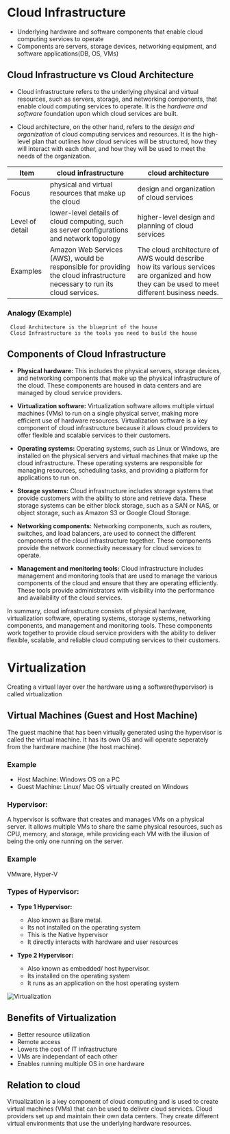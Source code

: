 # Cloud Infrastructure
- Underlying hardware and software components that enable cloud computing services to operate
- Components are servers, storage devices, networking equipment, and software applications(DB, OS, VMs) 

## Cloud Infrastructure vs Cloud Architecture
- Cloud infrastructure refers to the underlying physical and virtual resources, such as servers, storage, and networking components, that enable cloud computing services to operate. It is the *hardware and software* foundation upon which cloud services are built.

- Cloud architecture, on the other hand, refers to the *design and organization* of cloud computing services and resources. It is the high-level plan that outlines how cloud services will be structured, how they will interact with each other, and how they will be used to meet the needs of the organization.

Item |cloud infrastructure |cloud architecture
---| --- |---
Focus | physical and virtual resources that make up the cloud | design and organization of cloud services
Level of detail|lower-level details of cloud computing, such as server configurations and network topology|higher-level design and planning of cloud services
Examples|Amazon Web Services (AWS), would be responsible for providing the cloud infrastructure necessary to run its cloud services.| The cloud architecture of AWS would describe how its various services are organized and how they can be used to meet different business needs.

### Analogy (Example)
     Cloud Architecture is the blueprint of the house
     Cloid Infrastructure is the tools you need to build the house
     
## Components of Cloud Infrastructure
- **Physical hardware:** This includes the physical servers, storage devices, and networking components that make up the physical infrastructure of the cloud. These components are housed in data centers and are managed by cloud service providers.

- **Virtualization software:** Virtualization software allows multiple virtual machines (VMs) to run on a single physical server, making more efficient use of hardware resources. Virtualization software is a key component of cloud infrastructure because it allows cloud providers to offer flexible and scalable services to their customers.

- **Operating systems:** Operating systems, such as Linux or Windows, are installed on the physical servers and virtual machines that make up the cloud infrastructure. These operating systems are responsible for managing resources, scheduling tasks, and providing a platform for applications to run on.

- **Storage systems:** Cloud infrastructure includes storage systems that provide customers with the ability to store and retrieve data. These storage systems can be either block storage, such as a SAN or NAS, or object storage, such as Amazon S3 or Google Cloud Storage.

- **Networking components:** Networking components, such as routers, switches, and load balancers, are used to connect the different components of the cloud infrastructure together. These components provide the network connectivity necessary for cloud services to operate.

- **Management and monitoring tools:** Cloud infrastructure includes management and monitoring tools that are used to manage the various components of the cloud and ensure that they are operating efficiently. These tools provide administrators with visibility into the performance and availability of the cloud services.

In summary, cloud infrastructure consists of physical hardware, virtualization software, operating systems, storage systems, networking components, and management and monitoring tools. These components work together to provide cloud service providers with the ability to deliver flexible, scalable, and reliable cloud computing services to their customers.

# Virtualization
Creating a virtual layer over the hardware using a software(hypervisor) is called virtualization


## Virtual Machines (Guest and Host Machine)
The guest machine that has been virtually generated using the hypervisor is called the virtual machine. It has its own OS and will operate seperately from the hardware machine (the host machine). 

### Example 
- Host Machine: Windows OS on a PC
- Guest Machine: Linux/ Mac OS virtually created on Windows

 ### Hypervisor: 
A hypervisor is software that creates and manages VMs on a physical server. It allows multiple VMs to share the same physical resources, such as CPU, memory, and storage, while providing each VM with the illusion of being the only one running on the server.

### Example
VMware, Hyper-V

### Types of Hypervisor:
- **Type 1 Hypervisor:** 
   - Also known as Bare metal.
   - Its not installed on the operating system
   - This is the Native hypervisor
   - It directly interacts with hardware and user resources

- **Type 2 Hypervisor:** 
   - Also known as embedded/ host hypervisor.
   - Its installed on the operating system
   - It runs as an application on the host operating system
   
![Virtualization](https://user-images.githubusercontent.com/128154979/233993775-5c24aef0-5582-4a27-a2df-611fa0b421e8.png)


## Benefits of Virtualization
- Better resource utilization
- Remote access
- Lowers the cost of IT infrastructure
- VMs are independant of each other
- Enables running multiple OS in one hardware

## Relation to cloud
Virtualization is a key component of cloud computing and is used to create virtual machines (VMs) that can be used to deliver cloud services. Cloud providers set up and maintain their own data centers. They create different virtual environments that use the underlying hardware resources.
